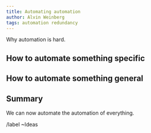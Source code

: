 ```yaml
---
title: Automating automation
author: Alvin Weinberg
tags: automation redundancy
---
```


Why automation is hard.

## How to automate something specific

## How to automate something general

## Summary

We can now automate the automation of everything.

/label ~Ideas
